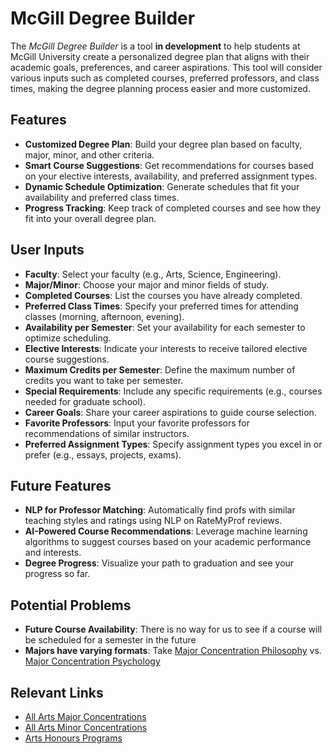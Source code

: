 # McGill Degree Builder

The *McGill Degree Builder* is a tool **in development** to help students at McGill University create a personalized degree plan that aligns with their academic goals, preferences, and career aspirations. This tool will consider various inputs such as completed courses, preferred professors, and class times, making the degree planning process easier and more customized.

## Features
- **Customized Degree Plan**: Build your degree plan based on faculty, major, minor, and other criteria.
- **Smart Course Suggestions**: Get recommendations for courses based on your elective interests, availability, and preferred assignment types.
- **Dynamic Schedule Optimization**: Generate schedules that fit your availability and preferred class times.
- **Progress Tracking**: Keep track of completed courses and see how they fit into your overall degree plan.

## User Inputs
- **Faculty**: Select your faculty (e.g., Arts, Science, Engineering).
- **Major/Minor**: Choose your major and minor fields of study.
- **Completed Courses**: List the courses you have already completed.
- **Preferred Class Times**: Specify your preferred times for attending classes (morning, afternoon, evening).
- **Availability per Semester**: Set your availability for each semester to optimize scheduling.
- **Elective Interests**: Indicate your interests to receive tailored elective course suggestions.     
- **Maximum Credits per Semester**: Define the maximum number of credits you want to take per semester.     
- **Special Requirements**: Include any specific requirements (e.g., courses needed for graduate school).  
- **Career Goals**: Share your career aspirations to guide course selection.  
- **Favorite Professors**: Input your favorite professors for recommendations of similar instructors.  
- **Preferred Assignment Types**: Specify assignment types you excel in or prefer (e.g., essays, projects, exams).

## Future Features
- **NLP for Professor Matching**: Automatically find profs with similar teaching styles and ratings using NLP on RateMyProf reviews.
- **AI-Powered Course Recommendations**: Leverage machine learning algorithms to suggest courses based on your academic performance and interests.
- **Degree Progress**: Visualize your path to graduation and see your progress so far.

## Potential Problems
- **Future Course Availability**: There is no way for us to see if a course will be scheduled for a semester in the future
- **Majors have varying formats**: Take [Major Concentration Philosophy](https://www.mcgill.ca/study/2024-2025/faculties/arts/undergraduate/programs/bachelor-arts-ba-major-concentration-philosophy#ba_phl8_major_ar) vs. [Major Concentration Psychology](https://www.mcgill.ca/study/2024-2025/faculties/arts/undergraduate/programs/bachelor-arts-ba-major-concentration-psychology#ba_psy8_major_ar)

## Relevant Links
- [All Arts Major Concentrations](https://www.mcgill.ca/study/2024-2025/faculties/arts/undergraduate/ug_arts_major_concentrations)
- [All Arts Minor Concentrations](https://www.mcgill.ca/study/2024-2025/faculties/arts/undergraduate/ug_arts_minor_concentrations)
- [Arts Honours Programs](https://www.mcgill.ca/study/2024-2025/faculties/arts/undergraduate/ug_arts_honours_programs)
